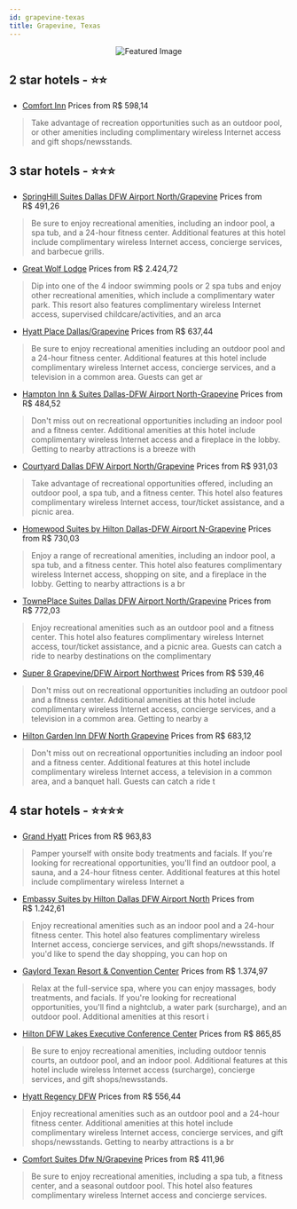```yaml
---
id: grapevine-texas
title: Grapevine, Texas
---
```


<center><img src="https://i.travelapi.com/hotels/2000000/1100000/1097600/1097549/19132513_z.jpg" alt="Featured Image" /></center>


##  2 star hotels - ⭐️⭐️

-    [Comfort Inn](https://us.hurb.com/hotels/grapevine/comfort-inn-JNP-JP914609?cmp=18055) Prices from R$ 598,14
   > Take advantage of recreation opportunities such as an outdoor pool, or other amenities including complimentary wireless Internet access and gift shops/newsstands.

##  3 star hotels - ⭐️⭐️⭐️

-    [SpringHill Suites Dallas DFW Airport North/Grapevine](https://us.hurb.com/hotels/grapevine/springhill-suites-dallas-dfw-airport-north-grapevine-JNP-JP441157?cmp=18055) Prices from R$ 491,26
   > Be sure to enjoy recreational amenities, including an indoor pool, a spa tub, and a 24-hour fitness center. Additional features at this hotel include complimentary wireless Internet access, concierge services, and barbecue grills.
-    [Great Wolf Lodge](https://us.hurb.com/hotels/grapevine/great-wolf-lodge-JNP-JP848107?cmp=18055) Prices from R$ 2.424,72
   > Dip into one of the 4 indoor swimming pools or 2 spa tubs and enjoy other recreational amenities, which include a complimentary water park. This resort also features complimentary wireless Internet access, supervised childcare/activities, and an arca
-    [Hyatt Place Dallas/Grapevine](https://us.hurb.com/hotels/grapevine/hyatt-place-dallas-grapevine-JNP-JP184018?cmp=18055) Prices from R$ 637,44
   > Be sure to enjoy recreational amenities including an outdoor pool and a 24-hour fitness center. Additional features at this hotel include complimentary wireless Internet access, concierge services, and a television in a common area. Guests can get ar
-    [Hampton Inn & Suites Dallas-DFW Airport North-Grapevine](https://us.hurb.com/hotels/grapevine/hampton-inn-suites-dallas-dfw-airport-north-grapevine-JNP-JP080604?cmp=18055) Prices from R$ 484,52
   > Don't miss out on recreational opportunities including an indoor pool and a fitness center. Additional amenities at this hotel include complimentary wireless Internet access and a fireplace in the lobby. Getting to nearby attractions is a breeze with
-    [Courtyard Dallas DFW Airport North/Grapevine](https://us.hurb.com/hotels/grapevine/courtyard-dallas-dfw-airport-north-grapevine-JNP-JP472687?cmp=18055) Prices from R$ 931,03
   > Take advantage of recreational opportunities offered, including an outdoor pool, a spa tub, and a fitness center. This hotel also features complimentary wireless Internet access, tour/ticket assistance, and a picnic area.
-    [Homewood Suites by Hilton Dallas-DFW Airport N-Grapevine](https://us.hurb.com/hotels/grapevine/homewood-suites-by-hilton-dallas-dfw-airport-n-grapevine-JNP-JP198733?cmp=18055) Prices from R$ 730,03
   > Enjoy a range of recreational amenities, including an indoor pool, a spa tub, and a fitness center. This hotel also features complimentary wireless Internet access, shopping on site, and a fireplace in the lobby. Getting to nearby attractions is a br
-    [TownePlace Suites Dallas DFW Airport North/Grapevine](https://us.hurb.com/hotels/grapevine/towneplace-suites-dallas-dfw-airport-north-grapevine-JNP-JP400397?cmp=18055) Prices from R$ 772,03
   > Enjoy recreational amenities such as an outdoor pool and a fitness center. This hotel also features complimentary wireless Internet access, tour/ticket assistance, and a picnic area. Guests can catch a ride to nearby destinations on the complimentary
-    [Super 8 Grapevine/DFW Airport Northwest](https://us.hurb.com/hotels/grapevine/super-8-grapevine-dfw-airport-northwest-JNP-JP737805?cmp=18055) Prices from R$ 539,46
   > Don't miss out on recreational opportunities including an outdoor pool and a fitness center. Additional amenities at this hotel include complimentary wireless Internet access, concierge services, and a television in a common area. Getting to nearby a
-    [Hilton Garden Inn DFW North Grapevine](https://us.hurb.com/hotels/grapevine/hilton-garden-inn-dfw-north-grapevine-JNP-JP147943?cmp=18055) Prices from R$ 683,12
   > Don't miss out on recreational opportunities including an indoor pool and a fitness center. Additional features at this hotel include complimentary wireless Internet access, a television in a common area, and a banquet hall. Guests can catch a ride t

##  4 star hotels - ⭐️⭐️⭐️⭐️

-    [Grand Hyatt](https://us.hurb.com/hotels/grapevine/grand-hyatt-JNP-JP770133?cmp=18055) Prices from R$ 963,83
   > Pamper yourself with onsite body treatments and facials. If you're looking for recreational opportunities, you'll find an outdoor pool, a sauna, and a 24-hour fitness center. Additional features at this hotel include complimentary wireless Internet a
-    [Embassy Suites by Hilton Dallas DFW Airport North](https://us.hurb.com/hotels/grapevine/embassy-suites-by-hilton-dallas-dfw-airport-north-JNP-JP169506?cmp=18055) Prices from R$ 1.242,61
   > Enjoy recreational amenities such as an indoor pool and a 24-hour fitness center. This hotel also features complimentary wireless Internet access, concierge services, and gift shops/newsstands. If you'd like to spend the day shopping, you can hop on 
-    [Gaylord Texan Resort & Convention Center](https://us.hurb.com/hotels/grapevine/gaylord-texan-resort-convention-center-JNP-JP445446?cmp=18055) Prices from R$ 1.374,97
   > Relax at the full-service spa, where you can enjoy massages, body treatments, and facials. If you're looking for recreational opportunities, you'll find a nightclub, a water park (surcharge), and an outdoor pool. Additional amenities at this resort i
-    [Hilton DFW Lakes Executive Conference Center](https://us.hurb.com/hotels/grapevine/hilton-dfw-lakes-executive-conference-center-JNP-JP023001?cmp=18055) Prices from R$ 865,85
   > Be sure to enjoy recreational amenities, including outdoor tennis courts, an outdoor pool, and an indoor pool. Additional features at this hotel include wireless Internet access (surcharge), concierge services, and gift shops/newsstands.
-    [Hyatt Regency DFW](https://us.hurb.com/hotels/grapevine/hyatt-regency-dfw-JNP-JP194808?cmp=18055) Prices from R$ 556,44
   > Enjoy recreational amenities such as an outdoor pool and a 24-hour fitness center. Additional amenities at this hotel include complimentary wireless Internet access, concierge services, and gift shops/newsstands. Getting to nearby attractions is a br
-    [Comfort Suites Dfw N/Grapevine](https://us.hurb.com/hotels/grapevine/comfort-suites-dfw-n-grapevine-JNP-JP023000?cmp=18055) Prices from R$ 411,96
   > Be sure to enjoy recreational amenities, including a spa tub, a fitness center, and a seasonal outdoor pool. This hotel also features complimentary wireless Internet access and concierge services.
